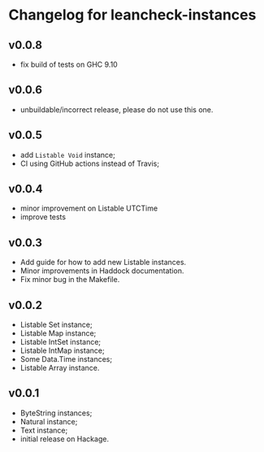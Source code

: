 Changelog for leancheck-instances
=================================


v0.0.8
------

* fix build of tests on GHC 9.10


v0.0.6
------

* unbuildable/incorrect release,
  please do not use this one.


v0.0.5
------

* add `Listable Void` instance;
* CI using GitHub actions instead of Travis;


v0.0.4
------

* minor improvement on Listable UTCTime
* improve tests


v0.0.3
------

* Add guide for how to add new Listable instances.
* Minor improvements in Haddock documentation.
* Fix minor bug in the Makefile.


v0.0.2
------

* Listable Set instance;
* Listable Map instance;
* Listable IntSet instance;
* Listable IntMap instance;
* Some Data.Time instances;
* Listable Array instance.


v0.0.1
------

* ByteString instances;
* Natural instance;
* Text instance;
* initial release on Hackage.
